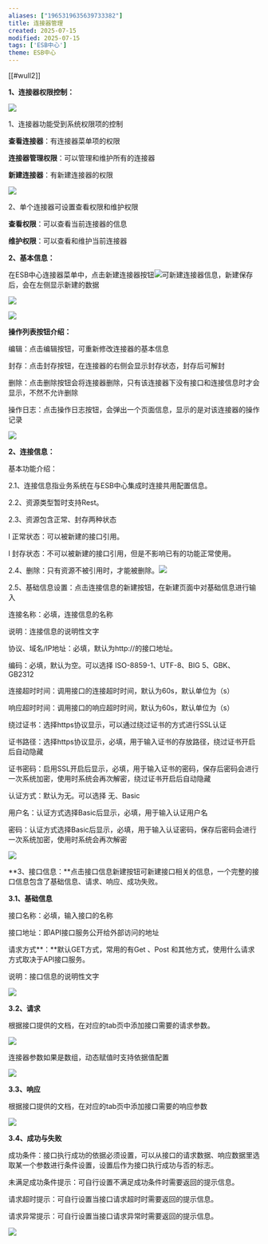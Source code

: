 ```yaml
---
aliases: ["1965319635639733382"]
title: 连接器管理
created: 2025-07-15
modified: 2025-07-15
tags: ['ESB中心']
theme: ESB中心
---
```


[[#wull2]]

**1、连接器权限控制：**

**![](d1f8ff829458a496bd0893c5b050b311.jpg)**

1、连接器功能受到系统权限项的控制

**查看连接器**：有连接器菜单项的权限

**连接器管理权限**：可以管理和维护所有的连接器

**新建连接器**：有新建连接器的权限

![](2226e8806776b8792f662b89b7e6a948.jpg)

2、单个连接器可设置查看权限和维护权限

**查看权限**：可以查看当前连接器的信息

**维护权限**：可以查看和维护当前连接器

**2、基本信息：**

在ESB中心连接器菜单中，点击新建连接器按钮![](e100f337fa7821faa45fde2ada5c61fc.jpg)可新建连接器信息，新建保存后，会在左侧显示新建的数据

![](f3fefceab98f3a54e6f533f2b2b86831.jpg)

![](53141d06f0b745a31544dfcc02435d13.jpg)

**操作列表按钮介绍：**

编辑：点击编辑按钮，可重新修改连接器的基本信息

封存：点击封存按钮，在连接器的右侧会显示封存状态，封存后可解封

删除：点击删除按钮会将连接器删除，只有该连接器下没有接口和连接信息时才会显示，不然不允许删除

操作日志：点击操作日志按钮，会弹出一个页面信息，显示的是对该连接器的操作记录

![](6987bdc6e98a7dfc0f2c8e27d2baba47.jpg)

**2、连接信息：**

基本功能介绍：

2.1、连接信息指业务系统在与ESB中心集成时连接共用配置信息。

2.2、资源类型暂时支持Rest。

2.3、资源包含正常、封存两种状态

l 正常状态：可以被新建的接口引用。

l 封存状态：不可以被新建的接口引用，但是不影响已有的功能正常使用。

2.4、删除：只有资源不被引用时，才能被删除。![](4814fac4e7d414d233486efeed357b08.jpg)

2.5、基础信息设置：点击连接信息的新建按钮，在新建页面中对基础信息进行输入

连接名称：必填，连接信息的名称

说明：连接信息的说明性文字

协议、域名/IP地址：必填，默认为http://的接口地址。

编码：必填，默认为空。可以选择 ISO-8859-1、UTF-8、BIG 5、GBK、GB2312

连接超时时间：调用接口的连接超时时间，默认为60s，默认单位为（s）

响应超时时间：调用接口的响应超时时间，默认为60s，默认单位为（s）

绕过证书：选择https协议显示，可以通过绕过证书的方式进行SSL认证

证书路径：选择https协议显示，必填，用于输入证书的存放路径，绕过证书开启后自动隐藏

证书密码：启用SSL开启后显示，必填，用于输入证书的密码，保存后密码会进行一次系统加密，使用时系统会再次解密，绕过证书开启后自动隐藏

认证方式：默认为无。可以选择 无、Basic

用户名：认证方式选择Basic后显示，必填，用于输入认证用户名

密码：认证方式选择Basic后显示，必填，用于输入认证密码，保存后密码会进行一次系统加密，使用时系统会再次解密

![](c28b367c34750ef527520e94018ce70a.jpg)

**3、接口信息：**点击接口信息新建按钮可新建接口相关的信息，一个完整的接口信息包含了基础信息、请求、响应、成功失败。

**3.1、基础信息**

接口名称：必填，输入接口的名称

接口地址：即API接口服务公开给外部访问的地址

请求方式**：**默认GET方式，常用的有Get 、Post 和其他方式，使用什么请求方式取决于API接口服务。

说明：接口信息的说明性文字

![](af7848d555dafb56907ef4b2a38eb80f.jpg)

**3.2、请求**

根据接口提供的文档，在对应的tab页中添加接口需要的请求参数。

![](cda13bae283acf2d02cdd1e686dd4fc3.jpg)

连接器参数如果是数组，动态赋值时支持依据值配置

**![](79cbada2bb161ae2b79403efcd9da686.jpg)**

**3.3、响应**

根据接口提供的文档，在对应的tab页中添加接口需要的响应参数

![](3155fd1639b8ec9373952f7c528fbdac.jpg)

**3.4、成功与失败**

成功条件：接口执行成功的依据必须设置，可以从接口的请求数据、响应数据里选取某一个参数进行条件设置，设置后作为接口执行成功与否的标志。

未满足成功条件提示：可自行设置不满足成功条件时需要返回的提示信息。

请求超时提示：可自行设置当接口请求超时时需要返回的提示信息。

请求异常提示：可自行设置当接口请求异常时需要返回的提示信息。

![](519ea03b5df000825cae8ec8877b4c27.jpg)